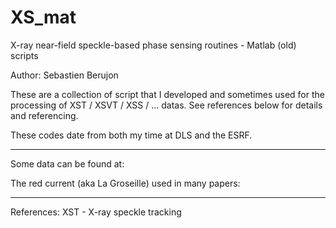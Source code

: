 # XS_mat
X-ray near-field speckle-based phase sensing routines - Matlab (old) scripts

Author: Sebastien Berujon

These are a collection of script that I developed and sometimes used for the processing of XST / XSVT / XSS / ... datas. 
See references below for details and referencing.



These codes date from both my time at DLS and the ESRF.


_____________________________________________
Some data can be found at:

The red current (aka La Groseille) used in many papers:





_____________________________________________
References:
XST - X-ray speckle tracking




